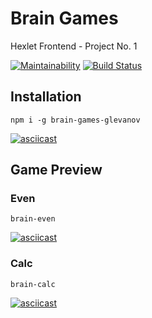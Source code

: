 # Brain Games
Hexlet Frontend - Project No. 1

[![Maintainability](https://api.codeclimate.com/v1/badges/bf5c5f59978bd692fbe5/maintainability)](https://codeclimate.com/github/glevanov/project-lvl1-s388/maintainability)
[![Build Status](https://travis-ci.org/glevanov/project-lvl1-s388.svg?branch=master)](https://travis-ci.org/glevanov/project-lvl1-s388)

## Installation
```npm i -g brain-games-glevanov```

[![asciicast](https://asciinema.org/a/ptlygE3twJbQoJEq0BU7b2ee4.svg)](https://asciinema.org/a/ptlygE3twJbQoJEq0BU7b2ee4)

## Game Preview

### Even
```brain-even```

[![asciicast](https://asciinema.org/a/W6mC5hdjZ8DPBpvr8g7ofaDXY.svg)](https://asciinema.org/a/W6mC5hdjZ8DPBpvr8g7ofaDXY)

### Calc
```brain-calc```

[![asciicast](https://asciinema.org/a/bXzl0WGB85AGSbGIbWyi8M7QB.svg)](https://asciinema.org/a/bXzl0WGB85AGSbGIbWyi8M7QB)
